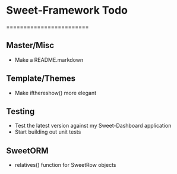 # Sweet-Framework Todo #
========================


Master/Misc
-----------
- Make a README.markdown


Template/Themes
---------------
- Make ifthereshow() more elegant


Testing
-------
- Test the latest version against my Sweet-Dashboard application
- Start building out unit tests


SweetORM
--------
- relatives() function for SweetRow objects
